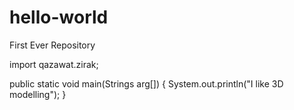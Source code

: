 # hello-world
First Ever Repository

import qazawat.zirak;

public static void main(Strings arg[])
{
  System.out.println("I like 3D modelling");
}
